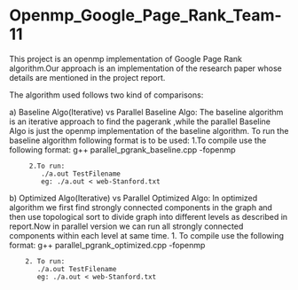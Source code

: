 # Openmp_Google_Page_Rank_Team-11
 This project is an openmp implementation of Google Page Rank algorithm.Our approach is an implementation of the research paper whose details are mentioned in the project report.
 
 The algorithm used follows two kind of comparisons:
 
 a) Baseline Algo(Iterative) vs Parallel Baseline Algo: The baseline algorithm is an iterative approach to find the pagerank ,while the parallel Baseline Algo is just the openmp implementation of the baseline algorithm.
    To run the baseline algorithm following format is to be used:
         1.To compile use the following format:
            g++ parallel_pgrank_baseline.cpp -fopenmp
            
         2.To run:     
            ./a.out TestFilename
            eg: ./a.out < web-Stanford.txt


b) Optimized Algo(Iterative) vs Parallel Optimized Algo: In optimized algorithm we first find strongly connected components in the graph and then use topological sort to divide graph into different levels as described in report.Now in parallel version we can run all strongly connected components within each level at same time.
        1. To compile use the following format:
            g++ parallel_pgrank_optimized.cpp -fopenmp

        2. To run:
           ./a.out TestFilename
           eg: ./a.out < web-Stanford.txt

